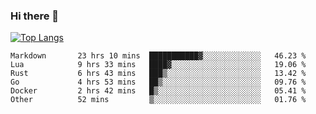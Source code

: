 ### Hi there 👋

<!--
**3Xpl0it3r/3Xpl0it3r** is a ✨ _special_ ✨ repository because its `README.md` (this file) appears on your GitHub profile.

Here are some ideas to get you started:

- 🔭 I’m currently working on ...
- 🌱 I’m currently learning ...
- 👯 I’m looking to collaborate on ...
- 🤔 I’m looking for help with ...
- 💬 Ask me about ...
- 📫 How to reach me: ...
- 😄 Pronouns: ...
- ⚡ Fun fact: ...
-->


[![Top Langs](https://github-readme-stats.vercel.app/api/top-langs/?username=3Xpl0it3r&layout=compact)](https://github.com/3Xpl0it3r/3Xpl0it3r)

<!--START_SECTION:waka-->

```text
Markdown       23 hrs 10 mins  ███████████▓░░░░░░░░░░░░░   46.23 %
Lua            9 hrs 33 mins   ████▓░░░░░░░░░░░░░░░░░░░░   19.06 %
Rust           6 hrs 43 mins   ███▒░░░░░░░░░░░░░░░░░░░░░   13.42 %
Go             4 hrs 53 mins   ██▒░░░░░░░░░░░░░░░░░░░░░░   09.76 %
Docker         2 hrs 42 mins   █▒░░░░░░░░░░░░░░░░░░░░░░░   05.41 %
Other          52 mins         ▒░░░░░░░░░░░░░░░░░░░░░░░░   01.76 %
```

<!--END_SECTION:waka-->
